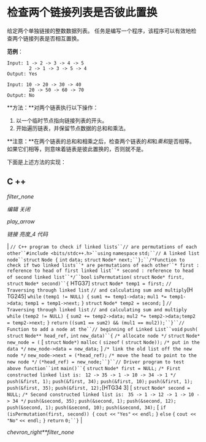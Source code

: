 # 检查两个链接列表是否彼此置换

给定两个单独链接的整数数据列表。 任务是编写一个程序，该程序可以有效地检查两个链接列表是否相互置换。

**范例**：

```
Input: 1 -> 2 -> 3 -> 4 -> 5
        2 -> 1 -> 3 -> 5 -> 4
Output: Yes

Input: 10 -> 20 -> 30 -> 40
        20 -> 50 -> 60 -> 70
Output: No

```

**方法：**对两个链表执行以下操作：

1.  以一个临时节点指向链接列表的开头。
2.  开始遍历链表，并保留节点数据的总和和乘法。

**注意：**在两个链表的总和和相乘之后，检查两个链表的*和*和*乘和*是否相等。 如果它们相等，则意味着链表是彼此置换的，否则就不是。

下面是上述方法的实现：

## C ++

*filter_none*

*编辑*
*关闭*

*play_arrow*

*链接*
*亮度_4*
*代码*

| `// C++ program to check if linked lists``// are permutations of each other``#include <bits/stdc++.h>``using` `namespace` `std;``// A linked list node``struct` `Node {` `int` `data;` `struct` `Node* next;``};``/*Function to check if two linked lists``* are permutations of each other``* first : reference to head of first linked list``* second : reference to head of second linked list``*/``bool` `isPermutation(` `struct` `Node* first,` `struct` `Node* second)``{` HTG37] `struct` `Node* temp1 = first;` `// Traversing through linked list` `// and calculating sum and multiply`[H TG245]  `while` `(temp1 != NULL) {` `sum1 += temp1->data;` `mul1 *= temp1->data;` `temp1 = temp1->next;` `}` `struct` `Node* temp2 = second;` ] `// Traversing through linked list` `// and calculating sum and multiply` `while` `(temp2 != NULL) {` `sum2 += temp2->data;` `mul2 *= temp2->data;`​​ `temp2 = temp2->next;` `}` `return` `((sum1 == sum2) && (mul1 == mul2));``}``// Function to add a node at the``// beginning of Linked List``void` `push(` `struct` `Node** head_ref,` `int` `new_data)``{` `/* allocate node */` `struct` `Node* new_node = (` [ `struct` `Node*)` `malloc` `(` `sizeof` `(` `struct` `Node));` `/* put in the data */` `new_node->data = new_data;` ] `/* link the old list off the new node */` `new_node->next = (*head_ref);` `/* move the head to point to the new node */` `(*head_ref) = new_node;``}``// Driver program to test above function``int` `main()``{` `struct` `Node* first = NULL;` `/* First constructed linked list is: ` `12 -> 35 -> 1 -> 10 -> 34 -> 1 */` `push(&first, 1);` `push(&first, 34);` `push(&first, 10);` `push(&first, 1);` `push(&first, 35);` `push(&first, 12);`[HTG34 3]  [ `struct` `Node* second = NULL;` `/* Second constructed linked list is: ` `35 -> 1 -> 12 -> 1 -> 10 -> 34 */` `push(&second, 35);` `push(&second, 1);` `push(&second, 12);` `push(&second, 1);` `push(&second, 10);` `push(&second, 34);` [ `if` `(isPermutation(first, second)) {` `cout <<` `"Yes"` `<< endl;` `}` `else` `{` `cout <<` `"No"` `<< endl;` `}` `return` `0;``}` |

*chevron_right**filter_none*